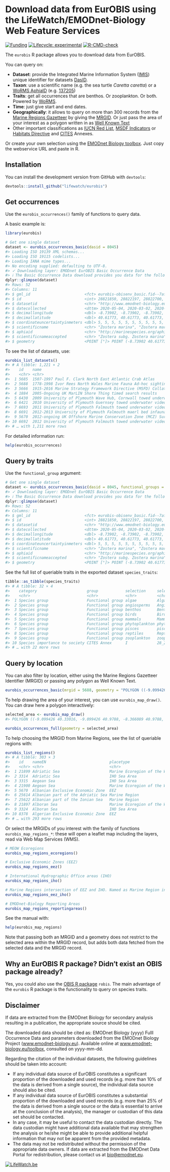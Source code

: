 
<!-- README.md is generated from README.Rmd. Please edit that file -->

# Download data from EurOBIS using the LifeWatch/EMODnet-Biology Web Feature Services

<!-- badges: start -->

[![Funding](https://img.shields.io/static/v1?label=powered+by&message=lifewatch.be&labelColor=1a4e8a&color=f15922)](http://lifewatch.be)
[![Lifecycle:
experimental](https://img.shields.io/badge/lifecycle-experimental-orange.svg)](https://lifecycle.r-lib.org/articles/stages.html#experimental)
[![R-CMD-check](https://github.com/lifewatch/eurobis/workflows/R-CMD-check/badge.svg)](https://github.com/lifewatch/eurobis/actions)
<!-- badges: end -->

The `eurobis` R package allows you to download data from EurOBIS.

You can query on:

  - **Dataset**: provide the Integrated Marine Information System
    ([IMIS](https://www.vliz.be/en/integrated-marine-information-system))
    unique identifier for datasets
    [DasID](https://www.vliz.be/imis?page=webservices).
  - **Taxon**: use a scientific name (e.g. the sea turtle *Caretta
    caretta*) or a [WoRMS
    AphiaID](https://www.marinespecies.org/about.php#what_is_aphia)
    (e.g. [137205](https://www.marinespecies.org/aphia.php?p=taxdetails&id=137205))
  - **Traits**: get all occurrences that are benthos. Or zooplankton. Or
    both. Powered by [WoRMS](https://www.marinespecies.org/).
  - **Time**: just give start and end dates.
  - **Geographically**: it allows to query on more than 300 records from
    the [Marine Regions
    Gazetteer](https://marineregions.org/gazetteer.php) by giving the
    [MRGID](https://marineregions.org/mrgid.php). Or just pass the area
    of your interest as a polygon written in as [Well Known
    Text](https://en.wikipedia.org/wiki/Well-known_text_representation_of_geometry)
  - Other important classifications as [IUCN Red
    List](https://www.iucnredlist.org/en), [MSDF
    Indicators](https://msfd.eu/knowseas/guidelines/3-INDICATORS-Guideline.pdf)
    or [Habitats
    Directive](https://ec.europa.eu/environment/nature/conservation/species/habitats_dir_en.htm)
    and [CITES](https://cites.org/eng/app/index.php) Annexes.

Or create your own selection using the [EMODnet Biology
toolbox](http://www.emodnet-biology.eu/toolbox). Just copy the
webservice URL and paste in R.

## Installation

You can install the development version from GitHub with `devtools`:

``` r
devtools::install_github("lifewatch/eurobis")
```

## Get occurrences

Use the `eurobis_occurrences()` family of functions to query data.

A basic example is:

``` r
library(eurobis)

# Get one single dataset
dataset <- eurobis_occurrences_basic(dasid = 8045)
#> Loading ISO 19139 XML schemas...
#> Loading ISO 19115 codelists...
#> Loading IANA mime types...
#> No encoding supplied: defaulting to UTF-8.
#> ✓ Downloading layer: EMODnet EurOBIS Basic Occurrence Data
#> ℹ The Basic Occurrence Data download provides you data for the following 8 essential terms: datasetid, datecollected, decimallongitude, decimallatitude, coordinateuncertaintyinmeters, scientificname, aphiaid, scientificnameaccepted. For more information, please consult: https://www.emodnet-biology.eu/emodnet-data-format.
dplyr::glimpse(dataset)
#> Rows: 52
#> Columns: 11
#> $ gml_id                        <fct> eurobis-obisenv_basic.fid--7af1e85b_1818…
#> $ id                            <int> 28821850, 28822197, 28822700, 28822829, …
#> $ datasetid                     <chr> "http://www.emodnet-biology.eu/data-cata…
#> $ datecollected                 <dttm> 2020-05-04, 2020-03-02, 2020-03-02, 202…
#> $ decimallongitude              <dbl> -8.73902, -8.73902, -8.73902, -8.73902, …
#> $ decimallatitude               <dbl> 40.61773, 40.61773, 40.61773, 40.61773, …
#> $ coordinateuncertaintyinmeters <dbl> 5, 5, 5, 5, 5, 5, 5, 5, 5, 5, 5, 5, 5, 5…
#> $ scientificname                <chr> "Zostera marina", "Zostera marina", "Zos…
#> $ aphiaid                       <chr> "http://marinespecies.org/aphia.php?p=ta…
#> $ scientificnameaccepted        <chr> "Zostera subg. Zostera marina", "Zostera…
#> $ geometry                      <POINT [°]> POINT (-8.73902 40.61773), POINT (…
```

To see the list of datasets, use:

``` r
eurobis_list_datasets()
#> # A tibble: 1,221 × 2
#>    id    name                                                                   
#>    <chr> <chr>                                                                  
#>  1 5685  1507-1997 Paul F. Clark North East Atlantic Crab Atlas                 
#>  2 5688  1778-1998 Ivor Rees North Wales Marine Fauna Ad-hoc sightings shore an…
#>  3 5666  1915-2016 Marine Strategy Framework Directive (MSFD) Collation of inva…
#>  4 1884  2005-Ongoing UK MarLIN Shore Thing timed search results                
#>  5 6430  2009 University of Plymouth Wave Hub, Cornwall towed underwater video …
#>  6 6421  2010 University of Plymouth Guernsey towed underwater video benthic su…
#>  7 6693  2011 University of Plymouth Falmouth towed underwater video maerl and …
#>  8 6691  2012-2013 University of Plymouth Falmouth maerl bed infauna and sedime…
#>  9 5670  2012-ongoing UK Offshore Marine Conservation Zone (MCZ) Survey Data    
#> 10 6692  2012 University of Plymouth Falmouth towed underwater video maerl and …
#> # … with 1,211 more rows
```

For detailed information run:

``` r
help(eurobis_occurrences)
```

## Query by traits

Use the `functional_group` argument:

``` r
# Get one single dataset
dataset <- eurobis_occurrences_basic(dasid = 8045, functional_groups = "angiosperms")
#> ✓ Downloading layer: EMODnet EurOBIS Basic Occurrence Data
#> ℹ The Basic Occurrence Data download provides you data for the following 8 essential terms: datasetid, datecollected, decimallongitude, decimallatitude, coordinateuncertaintyinmeters, scientificname, aphiaid, scientificnameaccepted. For more information, please consult: https://www.emodnet-biology.eu/emodnet-data-format.
dplyr::glimpse(dataset)
#> Rows: 52
#> Columns: 11
#> $ gml_id                        <fct> eurobis-obisenv_basic.fid--7af1e85b_1818…
#> $ id                            <int> 28821850, 28822197, 28822700, 28822829, …
#> $ datasetid                     <chr> "http://www.emodnet-biology.eu/data-cata…
#> $ datecollected                 <dttm> 2020-05-04, 2020-03-02, 2020-03-02, 202…
#> $ decimallongitude              <dbl> -8.73902, -8.73902, -8.73902, -8.73902, …
#> $ decimallatitude               <dbl> 40.61773, 40.61773, 40.61773, 40.61773, …
#> $ coordinateuncertaintyinmeters <dbl> 5, 5, 5, 5, 5, 5, 5, 5, 5, 5, 5, 5, 5, 5…
#> $ scientificname                <chr> "Zostera marina", "Zostera marina", "Zos…
#> $ aphiaid                       <chr> "http://marinespecies.org/aphia.php?p=ta…
#> $ scientificnameaccepted        <chr> "Zostera subg. Zostera marina", "Zostera…
#> $ geometry                      <POINT [°]> POINT (-8.73902 40.61773), POINT (…
```

See the full list of queriable traits in the exported dataset
`species_traits`:

``` r
tibble::as_tibble(species_traits)
#> # A tibble: 32 × 4
#>    category                      group            selection     selectid     
#>    <chr>                         <chr>            <chr>         <chr>        
#>  1 Species group                 Functional group algae         Algae        
#>  2 Species group                 Functional group angiosperms   Angiosperms  
#>  3 Species group                 Functional group benthos       Benthos      
#>  4 Species group                 Functional group birds         Birds        
#>  5 Species group                 Functional group mammals       Mammals      
#>  6 Species group                 Functional group phytoplankton phytoplankton
#>  7 Species group                 Functional group pisces        pisces       
#>  8 Species group                 Functional group reptiles      Reptiles     
#>  9 Species group                 Functional group zooplankton   zooplankton  
#> 10 Species importance to society CITES Annex      I             28_280_0     
#> # … with 22 more rows
```

## Query by location

You can also filter by location, either using the Marine Regions
Gazetteer Identifier (MRGID) or passing any polygon as Well Known Text.

``` r
eurobis_occurrences_basic(mrgid = 5688, geometry = "POLYGON ((-9.099426 40.33016, -9.099426 40.9788, -8.366089 40.9788, -8.366089 40.33016, -9.099426 40.33016))")
```

To help drawing the area of your interest, you can use
`eurobis_map_draw()`. You can draw here a polygon interactively:

``` r
selected_area <- eurobis_map_draw()
#> POLYGON ((-9.099426 40.33016, -9.099426 40.9788, -8.366089 40.9788, -8.366089 40.33016, -9.099426 40.33016))

eurobis_occurrences_full(geometry = selected_area)
```

To help choosing the MRGID from Marine Regions, see the list of
queriable regions with:

``` r
eurobis_list_regions()
#> # A tibble: 303 × 3
#>    id    nameEN                            placetype                           
#>    <chr> <chr>                             <chr>                               
#>  1 21899 Adriatic Sea                      Marine Ecoregion of the World (MEOW)
#>  2 3314  Adriatic Sea                      IHO Sea Area                        
#>  3 3315  Aegean Sea                        IHO Sea Area                        
#>  4 21900 Aegean Sea                        Marine Ecoregion of the World (MEOW)
#>  5 5670  Albanian Exclusive Economic Zone  EEZ                                 
#>  6 25614 Albanian part of the Adriatic Sea Marine Region                       
#>  7 25622 Albanian part of the Ionian Sea   Marine Region                       
#>  8 21897 Alboran Sea                       Marine Ecoregion of the World (MEOW)
#>  9 3324  Alboran Sea                       IHO Sea Area                        
#> 10 8378  Algerian Exclusive Economic Zone  EEZ                                 
#> # … with 293 more rows
```

Or select the MRGIDs of you interest with the family of functions
`eurobis_map_regions_*`: these will open a leaflet map including the
layers, read via Web Map Services (WMS).

``` r
# MEOW Ecoregions
eurobis_map_regions_ecoregions()

# Exclusive Economic Zones (EEZ)
eurobis_map_regions_eez()

# International Hydrographic Office areas (IHO)
eurobis_map_regions_iho()

# Marine Regions intersection of EEZ and IHO. Named as Marine Region in eurobis_list_regions()
eurobis_map_regions_eez_iho()

# EMODnet-Biology Reporting Areas
eurobis_map_regions_reportingareas()
```

See the manual with:

``` r
help(eurobis_map_regions)
```

Note that passing both an MRGID and a geometry does not restrict to the
selected area within the MRGID record, but adds both data fetched from
the selected data and the MRGID record.

## Why an EurOBIS R package? Didn’t exist an OBIS package already?

Yes, you could also use the [OBIS R
package](https://github.com/iobis/robis) `robis`. The main advantage of
the `eurobis` R package is the functionality to query on species traits.

## Disclaimer

If data are extracted from the EMODnet Biology for secondary analysis
resulting in a publication, the appropriate source should be cited.

The downloaded data should be cited as: EMODnet Biology (yyyy) Fulll
Occurrence Data and parameters downloaded from the EMODnet Biology
Project (www.emodnet-biology.eu). Available online at
www.emodnet-biology.eu/toolbox, consulted on yyyy-mm-dd.

Regarding the citation of the individual datasets, the following
guidelines should be taken into account:

  - If any individual data source of EurOBIS constitutes a significant
    proportion of the downloaded and used records (e.g. more than 10% of
    the data is derived from a single source), the individual data
    source should also be cited.
  - If any individual data source of EurOBIS constitutes a substantial
    proportion of the downloaded and used records (e.g. more than 25% of
    the data is derived from a single source or the data is essential to
    arrive at the conclusion of the analysis), the manager or custodian
    of this data set should be contacted.
  - In any case, it may be useful to contact the data custodian
    directly. The data custodian might have additional data available
    that may strengthen the analysis or he/she might be able to provide
    additional helpful information that may not be apparent from the
    provided metadata.
  - The data may not be redistributed without the permission of the
    appropriate data owners. If data are extracted from the EMODnet Data
    Portal for redistribution, please contact us at <bio@emodnet.eu>.

[![LifeWatch.be](https://raw.githubusercontent.com/lifewatch/eurobis/master/fig/LifeWatch_banner_test.PNG)](http://www.lifewatch.be/)
